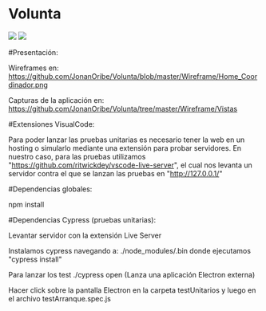 # Volunta
<a href="https://codeclimate.com/github/JonanOribe/Volunta/test_coverage"><img src="https://api.codeclimate.com/v1/badges/95e1fb24c1b71008f5a2/test_coverage" /></a>
<a href="https://codeclimate.com/github/JonanOribe/Volunta/maintainability"><img src="https://api.codeclimate.com/v1/badges/95e1fb24c1b71008f5a2/maintainability" /></a>

#Presentación:

Wireframes en: https://github.com/JonanOribe/Volunta/blob/master/Wireframe/Home_Coordinador.png

Capturas de la aplicación en: https://github.com/JonanOribe/Volunta/tree/master/Wireframe/Vistas

#Extensiones VisualCode:

Para poder lanzar las pruebas unitarias es necesario tener la web en un hosting o simularlo mediante una extensión para probar servidores. En nuestro caso, para las pruebas utilizamos "https://github.com/ritwickdey/vscode-live-server", el cual nos levanta un servidor contra el que se lanzan las pruebas en "http://127.0.0.1/" 

#Dependencias globales:

npm install

#Dependencias Cypress (pruebas unitarias):

Levantar servidor con la extensión Live Server

Instalamos cypress navegando a: ./node_modules/.bin donde ejecutamos "cypress install"

Para lanzar los test ./cypress open (Lanza una aplicación Electron externa)

Hacer click sobre la pantalla Electron en la carpeta testUnitarios y luego en el archivo testArranque.spec.js
